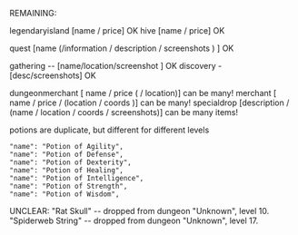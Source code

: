 REMAINING:

legendaryisland [name / price] OK
hive [name / price] OK

quest [name (/information / description / screenshots ) ] OK

gathering -- [name/location/screenshot ] OK
discovery - [desc/screenshots] OK

dungeonmerchant [ name / price ( / location)] can be many!
merchant [ name / price / (location / coords )] can be many!
specialdrop [description / (name / location / coords / screenshots)] can be many items!


potions are duplicate, but different for different levels

    "name": "Potion of Agility",
    "name": "Potion of Defense",
    "name": "Potion of Dexterity",
    "name": "Potion of Healing",
    "name": "Potion of Intelligence",
    "name": "Potion of Strength",
    "name": "Potion of Wisdom",

UNCLEAR:
    "Rat Skull" -- dropped from dungeon "Unknown", level 10.
    "Spiderweb String" -- dropped from dungeon "Unknown", level 17.
